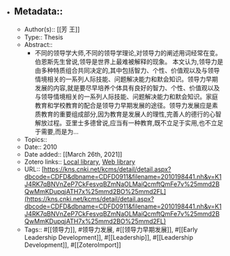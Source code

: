 - ## Metadata::
    - Author(s):: [[芳 王]]
    - Type:: Thesis
    - Abstract::
        - 不同的领导学大师,不同的领导学理论,对领导力的阐述用词经常在变。伯恩斯先生曾说,领导是世界上最难被解释的现象。
本文认为,领导力是由多种特质组合共同决定的,其中包括智力、个性、价值观以及与领导情境相关的一系列人际技能、问题解决能力和默会知识。领导力早期发展的内容,就是要尽早培养个体具有良好的智力、个性、价值观以及与领导情境相关的一系列人际技能、问题解决能力和默会知识。家庭教育和学校教育的配合是领导力早期发展的途径。领导力发展应是素质教育的重要组成部分,因为教育是发展人的理性,完善人的德行的心智解放过程。亚里士多德曾说,应当有一种教育,既不立足于实用,也不立足于需要,而是为...
    - Topics:: 
    - Date:: 2010
    - Date added:: [[March 26th, 2021]]
    - Zotero links:: [Local library](zotero://select/library/items/3RNJRXFH), [Web library](https://www.zotero.org/users/7147715/items/3RNJRXFH)
    - URL:: [https://kns.cnki.net/kcms/detail/detail.aspx?dbcode=CDFD&dbname=CDFD0911&filename=2010198441.nh&v=K1J4RK7qBNVnZeP7CkFesvqBZmNaOLMaiQcmftQmFe7v%25mmd2BQwMmKDupqjATH7x%25mmd2BO%25mmd2FL](https://kns.cnki.net/kcms/detail/detail.aspx?dbcode=CDFD&dbname=CDFD0911&filename=2010198441.nh&v=K1J4RK7qBNVnZeP7CkFesvqBZmNaOLMaiQcmftQmFe7v%25mmd2BQwMmKDupqjATH7x%25mmd2BO%25mmd2FL)
    - Tags:: #[[领导力]], #领导力发展, #[[领导力早期发展]], #[[Early Leadership Development]], #[[Leadership]], #[[Leadership Development]], #[[ZoteroImport]]
